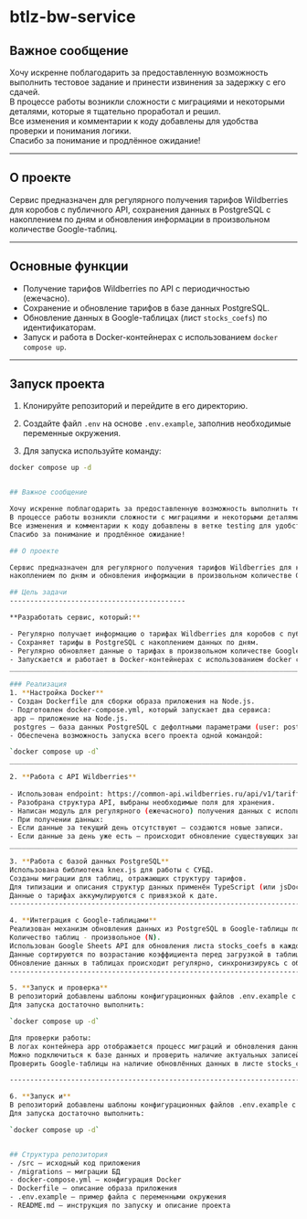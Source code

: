 

# btlz-bw-service


## Важное сообщение

Хочу искренне поблагодарить за предоставленную возможность выполнить тестовое задание и принести извинения за задержку с его сдачей.  
В процессе работы возникли сложности с миграциями и некоторыми деталями, которые я тщательно проработал и решил.  
Все изменения и комментарии к коду добавлены для удобства проверки и понимания логики.  
Спасибо за понимание и продлённое ожидание!

---

## О проекте

Сервис предназначен для регулярного получения тарифов Wildberries для коробов с публичного API, сохранения данных в PostgreSQL с накоплением по дням и обновления информации в произвольном количестве Google-таблиц.

---

## Основные функции

- Получение тарифов Wildberries по API с периодичностью (ежечасно).
- Сохранение и обновление тарифов в базе данных PostgreSQL.
- Обновление данных в Google-таблицах (лист `stocks_coefs`) по идентификаторам.
- Запуск и работа в Docker-контейнерах с использованием `docker compose up`.

---

## Запуск проекта

1. Клонируйте репозиторий и перейдите в его директорию.

2. Создайте файл `.env` на основе `.env.example`, заполнив необходимые переменные окружения.

3. Для запуска используйте команду:

```bash
docker compose up -d


## Важное сообщение

Хочу искренне поблагодарить за предоставленную возможность выполнить тестовое задание и принести извинения за задержку с его сдачей.  
В процессе работы возникли сложности с миграциями и некоторыми деталями, которые я тщательно проработал и решил.  
Все изменения и комментарии к коду добавлены в ветке testing для удобства проверки и понимания логики.  
Спасибо за понимание и продлённое ожидание!

## О проекте

Сервис предназначен для регулярного получения тарифов Wildberries для коробов с публичного API, сохранения данных в PostgreSQL с 
накоплением по дням и обновления информации в произвольном количестве Google-таблиц.

## Цель задачи
-------------------------------------------

**Разработать сервис, который:**

- Регулярно получает информацию о тарифах Wildberries для коробов с публичного API.
- Сохраняет тарифы в PostgreSQL с накоплением данных по дням.
- Регулярно обновляет данные о тарифах в произвольном количестве Google-таблиц.
- Запускается и работает в Docker-контейнерах с использованием docker compose up.
____________________________________________________________________________________

### Реализация
1. **Настройка Docker**
- Создан Dockerfile для сборки образа приложения на Node.js.
- Подготовлен docker-compose.yml, который запускает два сервиса:
 app — приложение на Node.js.
 postgres — база данных PostgreSQL с дефолтными параметрами (user: postgres, password: postgres, database: postgres).
- Обеспечена возможность запуска всего проекта одной командой:

`docker compose up -d`
______________________________________________________________________________________

2. **Работа с API Wildberries**
   
- Использован endpoint: https://common-api.wildberries.ru/api/v1/tariffs/box.
- Разобрана структура API, выбраны необходимые поля для хранения.
- Написан модуль для регулярного (ежечасного) получения данных с использованием node-cron (или аналогичного планировщика).
- При получении данных:
- Если данные за текущий день отсутствуют — создаются новые записи.
- Если данные за день уже есть — происходит обновление существующих записей.
______________________________________________________________________________________

3. **Работа с базой данных PostgreSQL** 
Использована библиотека knex.js для работы с СУБД.
Созданы миграции для таблиц, отражающих структуру тарифов.
Для типизации и описания структур данных применён TypeScript (или jsDoc).
Данные о тарифах аккумулируются с привязкой к дате.
---------------------------------------------------------------------------------------

4. **Интеграция с Google-таблицами**
Реализован механизм обновления данных из PostgreSQL в Google-таблицы по их идентификаторам.
Количество таблиц - произвольное (N).
Использован Google Sheets API для обновления листа stocks_coefs в каждой таблице.
Данные сортируются по возрастанию коэффициента перед загрузкой в таблицы.
Обновление данных в таблицах происходит регулярно, синхронизируясь с обновлением в БД.
-----------------------------------------------------------------------------------------

5. **Запуск и проверка**
В репозиторий добавлены шаблоны конфигурационных файлов .env.example с указанием необходимых переменных (без чувствительных данных).
Для запуска достаточно выполнить:

`docker compose up -d`

Для проверки работы:
В логах контейнера app отображается процесс миграций и обновления данных.
Можно подключиться к базе данных и проверить наличие актуальных записей тарифов.
Проверить Google-таблицы на наличие обновлённых данных в листе stocks_coefs.

---------------------------------------------------------------------------------------

6. **Запуск и**
В репозиторий добавлены шаблоны конфигурационных файлов .env.example с указанием необходимых переменных (без чувствительных данных).
Для запуска достаточно выполнить:

`docker compose up -d`


## Структура репозитория
- /src — исходный код приложения
- /migrations — миграции БД
- docker-compose.yml — конфигурация Docker
- Dockerfile — описание образа приложения
- .env.example — пример файла с переменными окружения
- README.md — инструкция по запуску и описание проекта




